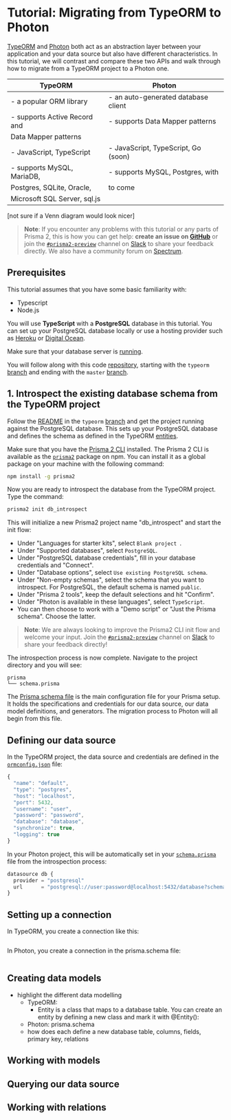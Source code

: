 # Tutorial: Migrating from TypeORM to Photon

[TypeORM](https://typeorm.io/) and [Photon](https://photonjs.prisma.io/) both act as an abstraction layer between your application and your data source but also have different characteristics. In this tutorial, we will contrast and compare these two APIs and walk through how to migrate from a TypeORM project to a Photon one.

| TypeORM                         | Photon                              |
|---------------------------------|-------------------------------------|
|- a popular ORM library          |- an auto-generated database client  | 
|- supports Active Record and     |- supports Data Mapper patterns      |
|  Data Mapper patterns           |                                     | 
|- JavaScript, TypeScript         |- JavaScript, TypeScript, Go (soon)  |
|- supports MySQL, MariaDB,       |- supports MySQL, Postgres, with     |
|  Postgres, SQLite, Oracle,      |  to come                            |
|  Microsoft SQL Server, sql.js   |                                     |

[not sure if a Venn diagram would look nicer]

> **Note**: If you encounter any problems with this tutorial or any parts of Prisma 2, this is how you can get help: **create an issue on [GitHub](https://github.com/prisma/prisma2/issues)** or join the [`#prisma2-preview`](https://prisma.slack.com/messages/CKQTGR6T0/) channel on [Slack](https://slack.prisma.io/) to share your feedback directly. We also have a community forum on [Spectrum](https://spectrum.chat/prisma).

## Prerequisites
This tutorial assumes that you have some basic familiarity with:

- Typescript
- Node.js

You will use **TypeScript** with a **PostgreSQL** database in this tutorial. You can set up your PostgreSQL database locally or use a hosting provider such as [Heroku](https://elements.heroku.com/addons) or [Digital Ocean](https://www.digitalocean.com/community/tutorials/how-to-install-and-use-postgresql-on-ubuntu-18-04).

Make sure that your database server is [running](https://tableplus.com/blog/2018/10/how-to-start-stop-restart-postgresql-server.html).

You will follow along with this code [repository](https://github.com/infoverload/migration_typeorm_photon), starting with the `typeorm` [branch](https://github.com/infoverload/migration_typeorm_photon/tree/typeorm) and ending with the `master` [branch](https://github.com/infoverload/migration_typeorm_photon/tree/master).


## 1. Introspect the existing database schema from the TypeORM project

Follow the [README](https://github.com/infoverload/migration_typeorm_photon/blob/typeorm/README.md) in the `typeorm` [branch](https://github.com/infoverload/migration_typeorm_photon/tree/typeorm) and get the project running against the PostgreSQL database. This sets up your PostgreSQL database and defines the schema as defined in the TypeORM [entities](https://typeorm.io/#/entities). 

Make sure that you have the [Prisma 2 CLI](https://github.com/prisma/prisma2/blob/master/docs/prisma2-cli.md) installed. The Prisma 2 CLI is available as the [`prisma2`](https://www.npmjs.com/package/prisma2) package on npm. You can install it as a global package on your machine with the following command:

```sh
npm install -g prisma2
```

Now you are ready to introspect the database from the TypeORM project.  Type the command:

```sh
prisma2 init db_introspect
```
This will initialize a new Prisma2 project name "db_introspect" and start the init flow:  

- Under "Languages for starter kits", select `Blank project `.
- Under "Supported databases", select `PostgreSQL`.
- Under "PostgreSQL database credentials", fill in your database credentials and "Connect".
- Under "Database options", select `Use existing PostgreSQL schema`.
- Under "Non-empty schemas", select the schema that you want to introspect.  For PostgreSQL, the default schema is named `public`. 
- Under "Prisma 2 tools", keep the default selections and hit "Confirm". 
- Under "Photon is available in these languages", select `TypeScript`.
- You can then choose to work with a "Demo script" or "Just the Prisma schema".  Choose the latter.  

> **Note**: We are always looking to improve the Prisma2 CLI init flow and welcome your input.  Join the [`#prisma2-preview`](https://prisma.slack.com/messages/CKQTGR6T0/) channel on [Slack](https://slack.prisma.io/) to share your feedback directly! 

The introspection process is now complete. Navigate to the project directory  and you will see: 

```
prisma
└── schema.prisma
```

The [Prisma schema file](https://github.com/prisma/prisma2/blob/master/docs/prisma-schema-file.md) is the main configuration file for your Prisma setup.  It holds the specifications and credentials for our data source, our data model definitions, and generators.  The migration process to Photon will all begin from this file. 


## Defining our data source

In the TypeORM project, the data source and credentials are defined in the [`ormconfig.json`](https://github.com/infoverload/migration_typeorm_photon/blob/typeorm/ormconfig.json) file:

```ts
{
  "name": "default",
  "type": "postgres",
  "host": "localhost",
  "port": 5432,
  "username": "user",
  "password": "password",
  "database": "database",
  "synchronize": true,
  "logging": true
}
```
In your Photon project, this will be automatically set in your [`schema.prisma`](https://github.com/infoverload/migration_typeorm_photon/blob/master/prisma/schema.prisma) file from the introspection process:

```ts
datasource db {
  provider = "postgresql"
  url      = "postgresql://user:password@localhost:5432/database?schema=public"
}
```

## Setting up a connection

In TypeORM, you create a connection like this: 

```ts
```

In Photon, you create a connection in the prisma.schema file:

```ts
```

## Creating data models

- highlight the different data modelling
    - TypeORM: 
        - Entity is a class that maps to a database table. You can create an entity by defining a new class and mark it with @Entity():
    - Photon: prisma.schema
    - how does each define a new database table, columns, fields, primary key, relations


## Working with models



## Querying our data source


## Working with relations